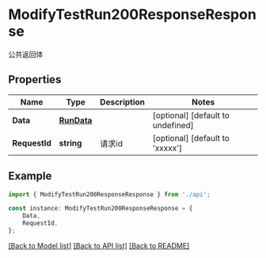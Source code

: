 # ModifyTestRun200ResponseResponse

公共返回体

## Properties

Name | Type | Description | Notes
------------ | ------------- | ------------- | -------------
**Data** | [**RunData**](RunData.md) |  | [optional] [default to undefined]
**RequestId** | **string** | 请求id | [optional] [default to 'xxxxx']

## Example

```typescript
import { ModifyTestRun200ResponseResponse } from './api';

const instance: ModifyTestRun200ResponseResponse = {
    Data,
    RequestId,
};
```

[[Back to Model list]](../README.md#documentation-for-models) [[Back to API list]](../README.md#documentation-for-api-endpoints) [[Back to README]](../README.md)
